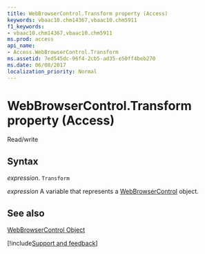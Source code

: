 ```yaml
---
title: WebBrowserControl.Transform property (Access)
keywords: vbaac10.chm14367,vbaac10.chm5911
f1_keywords:
- vbaac10.chm14367,vbaac10.chm5911
ms.prod: access
api_name:
- Access.WebBrowserControl.Transform
ms.assetid: 7ed545dc-96f4-2cb5-ad35-e50ff4beb270
ms.date: 06/08/2017
localization_priority: Normal
---
```



# WebBrowserControl.Transform property (Access)

Read/write


## Syntax

_expression_. `Transform`

_expression_ A variable that represents a [WebBrowserControl](Access.WebBrowserControl.md) object.


## See also


[WebBrowserControl Object](Access.WebBrowserControl.md)

[!include[Support and feedback](~/includes/feedback-boilerplate.md)]